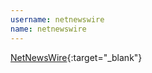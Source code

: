 ---username: netnewswirename: netnewswire---[NetNewsWire](http://netnewswireapp.com){:target="_blank"}